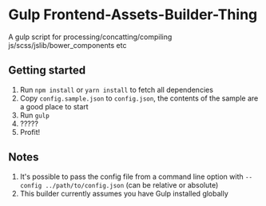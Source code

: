 # Gulp Frontend-Assets-Builder-Thing

A gulp script for processing/concatting/compiling js/scss/jslib/bower_components etc

## Getting started

1. Run `npm install` or `yarn install` to fetch all dependencies
2. Copy `config.sample.json` to `config.json`, the contents of the sample are a good place to start
3. Run `gulp`
4. ?????
5. Profit!



## Notes

1. It's possible to pass the config file from a command line option with `--config ../path/to/config.json` (can be relative or absolute)
2. This builder currently assumes you have Gulp installed globally

